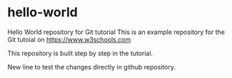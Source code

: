 # hello-world
Hello World repository for Git tutorial
This is an example repository for the Git tutoial on https://www.w3schools.com

This repository is built step by step in the tutorial.

New line to test the changes directly in github repository.
